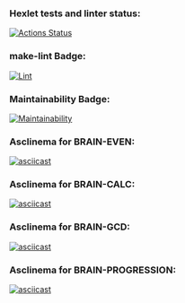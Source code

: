 ### Hexlet tests and linter status:

[![Actions Status](https://github.com/DamirFM/frontend-project-lvl1/workflows/hexlet-check/badge.svg)](https://github.com/DamirFM/frontend-project-lvl1/actions)

### make-lint Badge:

[![Lint](https://github.com/DamirFM/frontend-project-lvl1/workflows/make-lint/badge.svg)](https://github.com/DamirFM/frontend-project-lvl1/actions)

### Maintainability Badge:
[![Maintainability](https://api.codeclimate.com/v1/badges/6625d39ccf04938eabca/maintainability)](https://codeclimate.com/github/DamirFM/frontend-project-lvl1/maintainability)

### Asclinema for BRAIN-EVEN:
[![asciicast](https://asciinema.org/a/hnXNHX53yVoeXyyvHs7Sqqoak.svg)](https://asciinema.org/a/hnXNHX53yVoeXyyvHs7Sqqoak)

### Asclinema for BRAIN-CALC:
[![asciicast](https://asciinema.org/a/KSQ7ajGTjplmCVb3FS5kht18r.svg)](https://asciinema.org/a/KSQ7ajGTjplmCVb3FS5kht18r)

### Asclinema for BRAIN-GCD:
[![asciicast](https://asciinema.org/a/ATHYbdJENFcDGNmQUANAq8Uev.svg)](https://asciinema.org/a/ATHYbdJENFcDGNmQUANAq8Uev)

### Asclinema for BRAIN-PROGRESSION:
[![asciicast](https://asciinema.org/a/0FmtYDsBKjN6LDLl3THGCcpgU.svg)](https://asciinema.org/a/0FmtYDsBKjN6LDLl3THGCcpgU)